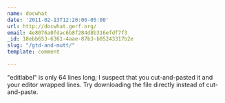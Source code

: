 ```yaml
---
name: docwhat
date: '2011-02-13T12:20:06-05:00'
url: http://docwhat.gerf.org/
email: 4e8076a0fdac6b8f284d8b316efdf7f3
_id: 18ebb653-6361-4aae-87b3-b05243317b2e
slug: "/gtd-and-mutt/"
template: comment

---
```


"editlabel" is only 64 lines long;  I suspect that you cut-and-pasted it and your editor wrapped lines.  Try downloading the file directly instead of cut-and-paste.
